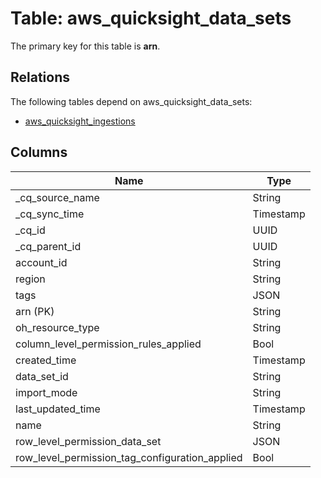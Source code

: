 # Table: aws_quicksight_data_sets



The primary key for this table is **arn**.

## Relations

The following tables depend on aws_quicksight_data_sets:
  - [aws_quicksight_ingestions](aws_quicksight_ingestions.md)

## Columns
| Name          | Type          |
| ------------- | ------------- |
|_cq_source_name|String|
|_cq_sync_time|Timestamp|
|_cq_id|UUID|
|_cq_parent_id|UUID|
|account_id|String|
|region|String|
|tags|JSON|
|arn (PK)|String|
|oh_resource_type|String|
|column_level_permission_rules_applied|Bool|
|created_time|Timestamp|
|data_set_id|String|
|import_mode|String|
|last_updated_time|Timestamp|
|name|String|
|row_level_permission_data_set|JSON|
|row_level_permission_tag_configuration_applied|Bool|